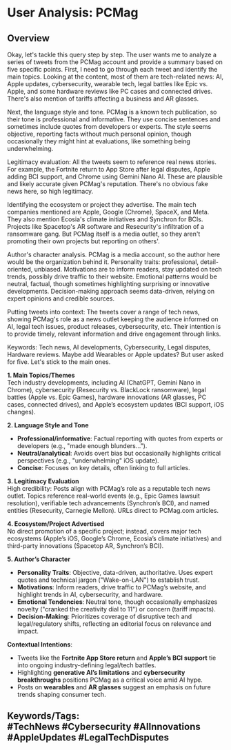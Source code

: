 # User Analysis: PCMag

## Overview

<think>
Okay, let's tackle this query step by step. The user wants me to analyze a series of tweets from the PCMag account and provide a summary based on five specific points. First, I need to go through each tweet and identify the main topics. Looking at the content, most of them are tech-related news: AI, Apple updates, cybersecurity, wearable tech, legal battles like Epic vs. Apple, and some hardware reviews like PC cases and connected drives. There's also mention of tariffs affecting a business and AR glasses.

Next, the language style and tone. PCMag is a known tech publication, so their tone is professional and informative. They use concise sentences and sometimes include quotes from developers or experts. The style seems objective, reporting facts without much personal opinion, though occasionally they might hint at evaluations, like something being underwhelming.

Legitimacy evaluation: All the tweets seem to reference real news stories. For example, the Fortnite return to App Store after legal disputes, Apple adding BCI support, and Chrome using Gemini Nano AI. These are plausible and likely accurate given PCMag's reputation. There's no obvious fake news here, so high legitimacy.

Identifying the ecosystem or project they advertise. The main tech companies mentioned are Apple, Google (Chrome), SpaceX, and Meta. They also mention Ecosia's climate initiatives and Synchron for BCIs. Projects like Spacetop's AR software and Resecurity's infiltration of a ransomware gang. But PCMag itself is a media outlet, so they aren't promoting their own projects but reporting on others'.

Author's character analysis. PCMag is a media account, so the author here would be the organization behind it. Personality traits: professional, detail-oriented, unbiased. Motivations are to inform readers, stay updated on tech trends, possibly drive traffic to their website. Emotional patterns would be neutral, factual, though sometimes highlighting surprising or innovative developments. Decision-making approach seems data-driven, relying on expert opinions and credible sources.

Putting tweets into context: The tweets cover a range of tech news, showing PCMag's role as a news outlet keeping the audience informed on AI, legal tech issues, product releases, cybersecurity, etc. Their intention is to provide timely, relevant information and drive engagement through links.

Keywords: Tech news, AI developments, Cybersecurity, Legal disputes, Hardware reviews. Maybe add Wearables or Apple updates? But user asked for five. Let's stick to the main ones.
</think>

**1. Main Topics/Themes**  
Tech industry developments, including AI (ChatGPT, Gemini Nano in Chrome), cybersecurity (Resecurity vs. BlackLock ransomware), legal battles (Apple vs. Epic Games), hardware innovations (AR glasses, PC cases, connected drives), and Apple’s ecosystem updates (BCI support, iOS changes).  

**2. Language Style and Tone**  
- **Professional/informative**: Factual reporting with quotes from experts or developers (e.g., "made enough blunders...").  
- **Neutral/analytical**: Avoids overt bias but occasionally highlights critical perspectives (e.g., "underwhelming" iOS update).  
- **Concise**: Focuses on key details, often linking to full articles.  

**3. Legitimacy Evaluation**  
High credibility: Posts align with PCMag’s role as a reputable tech news outlet. Topics reference real-world events (e.g., Epic Games lawsuit resolution), verifiable tech advancements (Synchron’s BCI), and named entities (Resecurity, Carnegie Mellon). URLs direct to PCMag.com articles.  

**4. Ecosystem/Project Advertised**  
No direct promotion of a specific project; instead, covers major tech ecosystems (Apple’s iOS, Google’s Chrome, Ecosia’s climate initiatives) and third-party innovations (Spacetop AR, Synchron’s BCI).  

**5. Author’s Character**  
- **Personality Traits**: Objective, data-driven, authoritative. Uses expert quotes and technical jargon ("Wake-on-LAN") to establish trust.  
- **Motivations**: Inform readers, drive traffic to PCMag’s website, and highlight trends in AI, cybersecurity, and hardware.  
- **Emotional Tendencies**: Neutral tone, though occasionally emphasizes novelty ("cranked the creativity dial to 11") or concern (tariff impacts).  
- **Decision-Making**: Prioritizes coverage of disruptive tech and legal/regulatory shifts, reflecting an editorial focus on relevance and impact.  

**Contextual Intentions**:  
- Tweets like the **Fortnite App Store return** and **Apple’s BCI support** tie into ongoing industry-defining legal/tech battles.  
- Highlighting **generative AI’s limitations** and **cybersecurity breakthroughs** positions PCMag as a critical voice amid AI hype.  
- Posts on **wearables** and **AR glasses** suggest an emphasis on future trends shaping consumer tech.  

**Keywords/Tags**:  
#TechNews #Cybersecurity #AIInnovations #AppleUpdates #LegalTechDisputes
---
